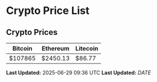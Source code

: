 # Crypto Price List

## Crypto Prices
| Bitcoin | Ethereum | Litecoin |
| ------- | -------- | -------- |
| $107865 | $2450.13 | $86.77 |
**Last Updated:** 2025-06-29 09:36 UTC
**Last Updated:** $DATE$
